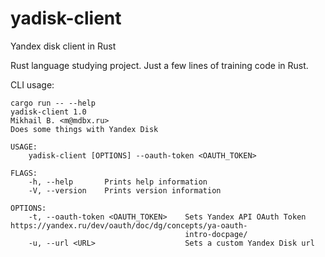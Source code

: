 # yadisk-client
Yandex disk client in Rust

Rust language studying project.
Just a few lines of training code in Rust.

CLI usage:

```
cargo run -- --help
yadisk-client 1.0
Mikhail B. <m@mdbx.ru>
Does some things with Yandex Disk

USAGE:
    yadisk-client [OPTIONS] --oauth-token <OAUTH_TOKEN>

FLAGS:
    -h, --help       Prints help information
    -V, --version    Prints version information

OPTIONS:
    -t, --oauth-token <OAUTH_TOKEN>    Sets Yandex API OAuth Token https://yandex.ru/dev/oauth/doc/dg/concepts/ya-oauth-
                                       intro-docpage/
    -u, --url <URL>                    Sets a custom Yandex Disk url
```
